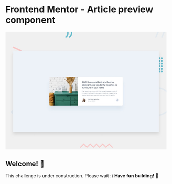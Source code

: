 # Frontend Mentor - Article preview component

![Design preview for the Article preview component coding challenge](./design/desktop-preview.jpg)

## Welcome! 👋
This challenge is under construction. Please wait :)
**Have fun building!** 🚀
